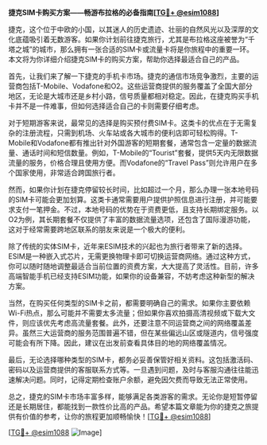 **捷克SIM卡购买方案——畅游布拉格的必备指南[[TG💪+ @esim1088](https://t.me/s/esim1088)]**

捷克，这个位于中欧的小国，以其迷人的历史遗迹、壮丽的自然风光以及深厚的文化底蕴吸引着无数游客。如果你计划前往捷克旅行，尤其是布拉格这座被誉为“千塔之城”的城市，那么拥有一张合适的SIM卡或流量卡将是你旅程中的重要一环。本文将为你详细介绍捷克SIM卡的购买方案，帮助你选择最适合自己的产品。

首先，让我们来了解一下捷克的手机卡市场。捷克的通信市场竞争激烈，主要的运营商包括T-Mobile、Vodafone和O2。这些运营商提供的服务覆盖了全国大部分地区，无论是大城市还是乡村小路，信号质量都相对稳定。因此，在捷克购买手机卡并不是一件难事，但如何选择适合自己的卡则需要仔细考虑。

对于短期游客来说，最常见的选择是购买预付费SIM卡。这类卡的优点在于无需复杂的注册流程，只需到机场、火车站或各大城市的便利店即可轻松购得。T-Mobile和Vodafone都有推出针对外国游客的短期套餐，通常包含一定量的数据流量、通话时间和短信数量。例如，T-Mobile的“Tourist”套餐，提供5天内无限数据流量的服务，价格合理且使用方便。而Vodafone的“Travel Pass”则允许用户在多个国家使用，非常适合跨国旅行者。

然而，如果你计划在捷克停留较长时间，比如超过一个月，那么办理一张本地号码的SIM卡可能会更加划算。这类卡通常需要用户提供护照信息进行注册，并可能要求支付一笔押金。不过，本地号码的优势在于资费更低，且支持长期绑定服务。以O2为例，其长期套餐不仅提供了丰富的数据流量选项，还包含了国际漫游功能，这对于经常需要跨地区联系的朋友来说是一个极大的便利。

除了传统的实体SIM卡，近年来ESIM技术的兴起也为旅行者带来了新的选择。ESIM是一种嵌入式芯片，无需更换物理卡即可切换运营商网络。通过这种方式，你可以随时随地调整最适合当前位置的资费方案，大大提高了灵活性。目前，许多高端智能手机已经支持ESIM功能，如果你的设备兼容，不妨考虑这种新型的解决方案。

当然，在购买任何类型的SIM卡之前，都需要明确自己的需求。如果你主要依赖Wi-Fi热点，那么可能并不需要太多流量；但如果你喜欢拍摄高清视频或下载大文件，则应该优先考虑高流量套餐。此外，还要注意不同运营商之间的网络覆盖差异。虽然三大运营商的服务范围普遍不错，但在某些偏远山区或隧道内，信号强度可能会有所下降。因此，建议在出发前查看具体目的地的网络覆盖情况。

最后，无论选择哪种类型的SIM卡，都务必妥善保管好相关资料。这包括激活码、密码以及运营商提供的客服联系方式等。一旦遇到问题，及时与客服沟通往往能迅速解决问题。同时，记得定期检查账户余额，避免因欠费而导致无法正常使用。

总之，捷克的SIM卡市场丰富多样，能够满足各类游客的需求。无论你是短暂停留还是长期居住，都能找到一款性价比高的产品。希望本篇文章能为你的捷克之旅提供有价值的参考，让你的旅程更加顺畅愉快！[[TG💪+ @esim1088](https://t.me/s/esim1088)]

[[TG💪+ @esim1088](https://t.me/s/esim1088) ![Image](https://i.postimg.cc/4NQfJmqS/Snipaste-2025-05-13-00-14-12.png)]